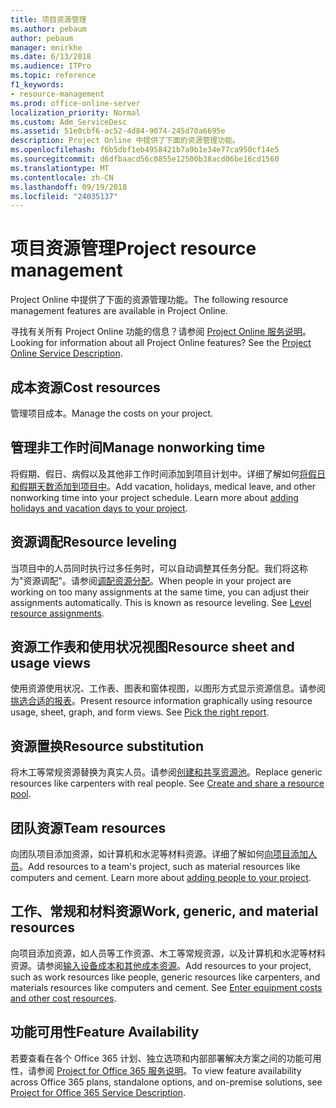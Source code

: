 ```yaml
---
title: 项目资源管理
ms.author: pebaum
author: pebaum
manager: mnirkhe
ms.date: 6/13/2018
ms.audience: ITPro
ms.topic: reference
f1_keywords:
- resource-management
ms.prod: office-online-server
localization_priority: Normal
ms.custom: Adm_ServiceDesc
ms.assetid: 51e0cbf6-ac52-4d84-9074-245d70a6695e
description: Project Online 中提供了下面的资源管理功能。
ms.openlocfilehash: f6b5dbf1eb4958421b7a9b1e34e77ca950cf14e5
ms.sourcegitcommit: d6dfbaacd56c0855e12500b38acd06be16cd1560
ms.translationtype: MT
ms.contentlocale: zh-CN
ms.lasthandoff: 09/19/2018
ms.locfileid: "24035137"
---
```

# <a name="project-resource-management"></a><span data-ttu-id="5ad56-103">项目资源管理</span><span class="sxs-lookup"><span data-stu-id="5ad56-103">Project resource management</span></span>

<span data-ttu-id="5ad56-104">Project Online 中提供了下面的资源管理功能。</span><span class="sxs-lookup"><span data-stu-id="5ad56-104">The following resource management features are available in Project Online.</span></span>
  
<span data-ttu-id="5ad56-p101">寻找有关所有 Project Online 功能的信息？请参阅 [Project Online 服务说明](project-online-service-description.md)。</span><span class="sxs-lookup"><span data-stu-id="5ad56-p101">Looking for information about all Project Online features? See the [Project Online Service Description](project-online-service-description.md).</span></span>
  
## <a name="cost-resources"></a><span data-ttu-id="5ad56-107">成本资源</span><span class="sxs-lookup"><span data-stu-id="5ad56-107">Cost resources</span></span>
<span data-ttu-id="5ad56-108"><a name="bkmk_CostResources"> </a></span><span class="sxs-lookup"><span data-stu-id="5ad56-108"></span></span>

<span data-ttu-id="5ad56-109">管理项目成本。</span><span class="sxs-lookup"><span data-stu-id="5ad56-109">Manage the costs on your project.</span></span>
  
## <a name="manage-nonworking-time"></a><span data-ttu-id="5ad56-110">管理非工作时间</span><span class="sxs-lookup"><span data-stu-id="5ad56-110">Manage nonworking time</span></span>
<span data-ttu-id="5ad56-111"><a name="bkmk_Managenonworkingtime"> </a></span><span class="sxs-lookup"><span data-stu-id="5ad56-111"></span></span>

<span data-ttu-id="5ad56-p102">将假期、假日、病假以及其他非工作时间添加到项目计划中。详细了解如何[将假日和假期天数添加到项目中](https://go.microsoft.com/fwlink/p/?LinkId=271337)。</span><span class="sxs-lookup"><span data-stu-id="5ad56-p102">Add vacation, holidays, medical leave, and other nonworking time into your project schedule. Learn more about [adding holidays and vacation days to your project](https://go.microsoft.com/fwlink/p/?LinkId=271337).</span></span>
  
## <a name="resource-leveling"></a><span data-ttu-id="5ad56-114">资源调配</span><span class="sxs-lookup"><span data-stu-id="5ad56-114">Resource leveling</span></span>
<span data-ttu-id="5ad56-115"><a name="bkmk_Resourceleveling"> </a></span><span class="sxs-lookup"><span data-stu-id="5ad56-115"></span></span>

<span data-ttu-id="5ad56-p103">当项目中的人员同时执行过多任务时，可以自动调整其任务分配。我们将这称为"资源调配"。请参阅[调配资源分配](https://go.microsoft.com/fwlink/p/?LinkId=271348)。</span><span class="sxs-lookup"><span data-stu-id="5ad56-p103">When people in your project are working on too many assignments at the same time, you can adjust their assignments automatically. This is known as resource leveling. See [Level resource assignments](https://go.microsoft.com/fwlink/p/?LinkId=271348).</span></span>
  
## <a name="resource-sheet-and-usage-views"></a><span data-ttu-id="5ad56-119">资源工作表和使用状况视图</span><span class="sxs-lookup"><span data-stu-id="5ad56-119">Resource sheet and usage views</span></span>
<span data-ttu-id="5ad56-120"><a name="bkmk_resourcesheetandusageviews"> </a></span><span class="sxs-lookup"><span data-stu-id="5ad56-120"></span></span>

<span data-ttu-id="5ad56-p104">使用资源使用状况、工作表、图表和窗体视图，以图形方式显示资源信息。请参阅[挑选合适的报表](https://go.microsoft.com/fwlink/?LinkId=402920)。</span><span class="sxs-lookup"><span data-stu-id="5ad56-p104">Present resource information graphically using resource usage, sheet, graph, and form views. See [Pick the right report](https://go.microsoft.com/fwlink/?LinkId=402920).</span></span>
  
## <a name="resource-substitution"></a><span data-ttu-id="5ad56-123">资源置换</span><span class="sxs-lookup"><span data-stu-id="5ad56-123">Resource substitution</span></span>
<span data-ttu-id="5ad56-124"><a name="bkmk_ResourceSubstitution"> </a></span><span class="sxs-lookup"><span data-stu-id="5ad56-124"></span></span>

<span data-ttu-id="5ad56-p105">将木工等常规资源替换为真实人员。请参阅[创建和共享资源池](https://go.microsoft.com/fwlink/?LinkId=402921)。</span><span class="sxs-lookup"><span data-stu-id="5ad56-p105">Replace generic resources like carpenters with real people. See [Create and share a resource pool](https://go.microsoft.com/fwlink/?LinkId=402921).</span></span>
  
## <a name="team-resources"></a><span data-ttu-id="5ad56-127">团队资源</span><span class="sxs-lookup"><span data-stu-id="5ad56-127">Team resources</span></span>
<span data-ttu-id="5ad56-128"><a name="bkmk_Teamresources"> </a></span><span class="sxs-lookup"><span data-stu-id="5ad56-128"></span></span>

<span data-ttu-id="5ad56-p106">向团队项目添加资源，如计算机和水泥等材料资源。详细了解如何[向项目添加人员](https://go.microsoft.com/fwlink/p/?LinkId=271347)。</span><span class="sxs-lookup"><span data-stu-id="5ad56-p106">Add resources to a team's project, such as material resources like computers and cement. Learn more about [adding people to your project](https://go.microsoft.com/fwlink/p/?LinkId=271347).</span></span>
  
## <a name="work-generic-and-material-resources"></a><span data-ttu-id="5ad56-131">工作、常规和材料资源</span><span class="sxs-lookup"><span data-stu-id="5ad56-131">Work, generic, and material resources</span></span>
<span data-ttu-id="5ad56-132"><a name="bkmk_WorkGenericMaterialResources"> </a></span><span class="sxs-lookup"><span data-stu-id="5ad56-132"></span></span>

<span data-ttu-id="5ad56-p107">向项目添加资源，如人员等工作资源、木工等常规资源，以及计算机和水泥等材料资源。请参阅[输入设备成本和其他成本资源](https://go.microsoft.com/fwlink/?LinkId=402922)。</span><span class="sxs-lookup"><span data-stu-id="5ad56-p107">Add resources to your project, such as work resources like people, generic resources like carpenters, and materials resources like computers and cement. See [Enter equipment costs and other cost resources](https://go.microsoft.com/fwlink/?LinkId=402922).</span></span>
  
## <a name="feature-availability"></a><span data-ttu-id="5ad56-135">功能可用性</span><span class="sxs-lookup"><span data-stu-id="5ad56-135">Feature Availability</span></span>
<span data-ttu-id="5ad56-136"><a name="bkmk_WorkGenericMaterialResources"> </a></span><span class="sxs-lookup"><span data-stu-id="5ad56-136"></span></span>

<span data-ttu-id="5ad56-137">若要查看在各个 Office 365 计划、独立选项和内部部署解决方案之间的功能可用性，请参阅 [Project for Office 365 服务说明](http://technet.microsoft.com/library/f610ba5b-57d0-4324-a205-bce300adc7a3.aspx)。</span><span class="sxs-lookup"><span data-stu-id="5ad56-137">To view feature availability across Office 365 plans, standalone options, and on-premise solutions, see [Project for Office 365 Service Description](http://technet.microsoft.com/library/f610ba5b-57d0-4324-a205-bce300adc7a3.aspx).</span></span>
  

